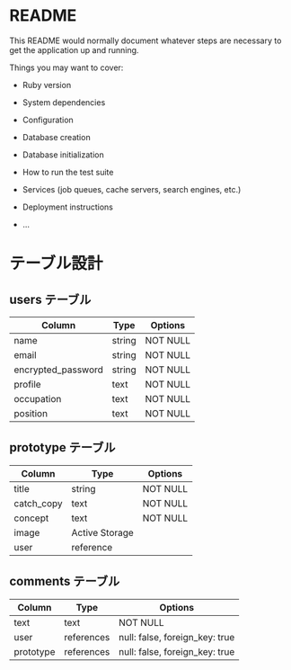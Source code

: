 # README

This README would normally document whatever steps are necessary to get the
application up and running.

Things you may want to cover:

* Ruby version

* System dependencies

* Configuration

* Database creation

* Database initialization

* How to run the test suite

* Services (job queues, cache servers, search engines, etc.)

* Deployment instructions

* ...

# テーブル設計

## users テーブル

| Column             | Type   | Options     |
| ------------------ | ------ | ----------- |
| name               | string | NOT NULL    |
| email              | string | NOT NULL    |
| encrypted_password | string | NOT NULL    |
| profile            | text   | NOT NULL    |
| occupation         | text   | NOT NULL    |
| position           | text   | NOT NULL    |


## prototype テーブル

| Column       | Type           | Options     |
| ------------ | -------------- | ----------- |
| title        | string         | NOT NULL    |
| catch_copy   | text           | NOT NULL    |
| concept      | text           | NOT NULL    |
| image        | Active Storage |             |
| user         | reference      |             |

## comments テーブル

| Column       | Type       | Options                        |
| ------------ | ---------- | ------------------------------ |
| text         |    text    | NOT NULL                       |
| user         | references | null: false, foreign_key: true |
| prototype    | references | null: false, foreign_key: true |